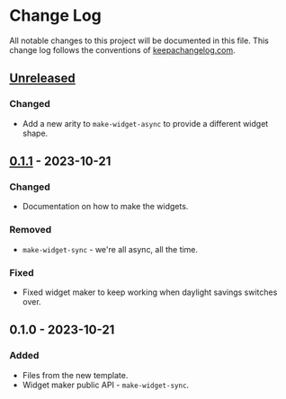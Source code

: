 # Change Log
All notable changes to this project will be documented in this file. This change log follows the conventions of [keepachangelog.com](http://keepachangelog.com/).

## [Unreleased]
### Changed
- Add a new arity to `make-widget-async` to provide a different widget shape.

## [0.1.1] - 2023-10-21
### Changed
- Documentation on how to make the widgets.

### Removed
- `make-widget-sync` - we're all async, all the time.

### Fixed
- Fixed widget maker to keep working when daylight savings switches over.

## 0.1.0 - 2023-10-21
### Added
- Files from the new template.
- Widget maker public API - `make-widget-sync`.

[Unreleased]: https://github.com/your-name/geo-sink/compare/0.1.1...HEAD
[0.1.1]: https://github.com/your-name/geo-sink/compare/0.1.0...0.1.1
